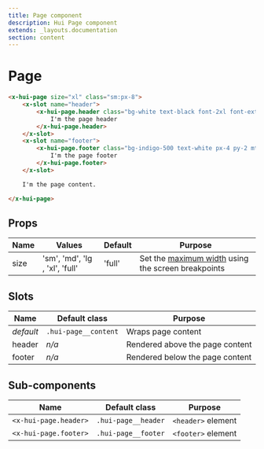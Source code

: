 ```yaml
---
title: Page component
description: Hui Page component
extends: _layouts.documentation
section: content
---
```


# Page

```html
<x-hui-page size="xl" class="sm:px-8">
    <x-slot name="header">
        <x-hui-page.header class="bg-white text-black font-2xl font-extrabold px-4 py-2 h-16 my-16 border-b">
            I'm the page header
        </x-hui-page.header>
    </x-slot>
    <x-slot name="footer">
        <x-hui-page.footer class="bg-indigo-500 text-white px-4 py-2 mt-8">
            I'm the page footer
        </x-hui-page.footer>
    </x-slot>

    I'm the page content.

</x-hui-page>
```

## Props
| Name | Values | Default | Purpose |
|---|---|---|---|
| size | 'sm', 'md', 'lg , 'xl', 'full' | 'full' | Set the [maximum width](https://tailwindcss.com/docs/max-width) using the screen breakpoints |

## Slots
| Name | Default class | Purpose |
|---|---|---|
| _default_ | `.hui-page__content` | Wraps page content |
| header | _n/a_ | Rendered above the page content |
| footer | _n/a_ | Rendered below the page content |

## Sub-components
| Name | Default class | Purpose |
|---|---|---|
| `<x-hui-page.header>` | `.hui-page__header` | `<header>` element |
| `<x-hui-page.footer>` | `.hui-page__footer` | `<footer>` element |
